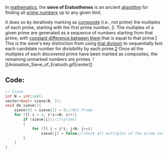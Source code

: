 In [mathematics](https://en.wikipedia.org/wiki/Mathematics "Mathematics"), the **sieve of Eratosthenes** is an ancient [algorithm](https://en.wikipedia.org/wiki/Algorithm "Algorithm") for finding all [prime numbers](https://en.wikipedia.org/wiki/Prime_number "Prime number") up to any given limit.

It does so by iteratively marking as [composite](https://en.wikipedia.org/wiki/Composite_number "Composite number") (i.e., not prime) the multiples of each prime, starting with the first prime number, 2. The multiples of a given prime are generated as a sequence of numbers starting from that prime, with [constant difference between them](https://en.wikipedia.org/wiki/Arithmetic_progression "Arithmetic progression") that is equal to that prime.[1](https://en.wikipedia.org/wiki/Sieve_of_Eratosthenes#cite_note-horsley-1) This is the sieve's key distinction from using [trial division](https://en.wikipedia.org/wiki/Trial_division "Trial division") to sequentially test each candidate number for divisibility by each prime.[2](https://en.wikipedia.org/wiki/Sieve_of_Eratosthenes#cite_note-ONeill-2) Once all the multiples of each discovered prime have been marked as composites, the remaining unmarked numbers are primes.
![[Animation_Sieve_of_Eratosth.gif|center]]
## Code:

```c++
// Sieve
int N = int(1e8);
vector<bool> sieve(N, 1);
void do_sieve(){
    sieve[0] = sieve[1] = 0;//Not Prome
    for (ll i = 2; i*i<=N; i++){
        if (sieve[i])//if(prime)
        {
            for (ll j = i*i; j<N; j+=i)
                sieve[j] = false;//check all multiples of the prime number as !Prime
        }
    }
}
```
